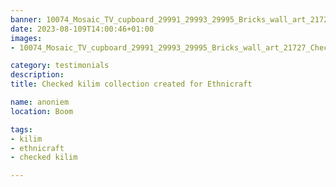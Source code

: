 ```yaml
---
banner: 10074_Mosaic_TV_cupboard_29991_29993_29995_Bricks_wall_art_21727_Checked_kilim_rug_03_WEB.jpg
date: 2023-08-109T14:00:46+01:00
images:
- 10074_Mosaic_TV_cupboard_29991_29993_29995_Bricks_wall_art_21727_Checked_kilim_rug_03_WEB.jpg

category: testimonials
description:
title: Checked kilim collection created for Ethnicraft

name: anoniem
location: Boom

tags:
- kilim
- ethnicraft
- checked kilim

---
```



